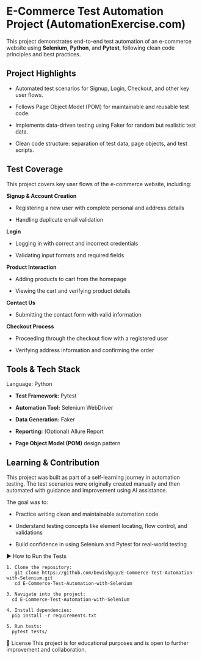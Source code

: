 # E-Commerce Test Automation Project (AutomationExercise.com)

This project demonstrates end-to-end test automation of an e-commerce website using **Selenium**, **Python**, and **Pytest**, following clean code principles and best practices.

## Project Highlights

  -  Automated test scenarios for Signup, Login, Checkout, and other key user flows.
  
  -  Follows Page Object Model (POM) for maintainable and reusable test code.
  
  -  Implements data-driven testing using Faker for random but realistic test data.
  
  -  Clean code structure: separation of test data, page objects, and test scripts.

## Test Coverage
  
This project covers key user flows of the e-commerce website, including:

**Signup & Account Creation**

- Registering a new user with complete personal and address details
  
- Handling duplicate email validation

**Login**

- Logging in with correct and incorrect credentials

- Validating input formats and required fields

**Product Interaction**

- Adding products to cart from the homepage

- Viewing the cart and verifying product details

**Contact Us**

- Submitting the contact form with valid information

**Checkout Process**

- Proceeding through the checkout flow with a registered user

- Verifying address information and confirming the order
  
  
## Tools & Tech Stack

Language: Python

  - **Test Framework:** Pytest

  - **Automation Tool:** Selenium WebDriver

  - **Data Generation:** Faker

  - **Reporting:** (Optional) Allure Report
  
  - **Page Object Model (POM)** design pattern

## Learning & Contribution

This project was built as part of a self-learning journey in automation testing. The test scenarios were originally created manually and then automated with guidance and improvement using AI assistance. 

The goal was to:

  - Practice writing clean and maintainable automation code

  - Understand testing concepts like element locating, flow control, and validations

  - Build confidence in using Selenium and Pytest for real-world testing

▶️ How to Run the Tests

    1. Clone the repository:
       git clone https://github.com/bewishguy/E-Commerce-Test-Automation-with-Selenium.git
       cd E-Commerce-Test-Automation-with-Selenium
       
    3. Navigate into the project:
      cd E-Commerce-Test-Automation-with-Selenium
    
    4. Install dependencies:
      pip install -r requirements.txt
    
    5. Run tests:
      pytest tests/

📄 License
This project is for educational purposes and is open to further improvement and collaboration.
